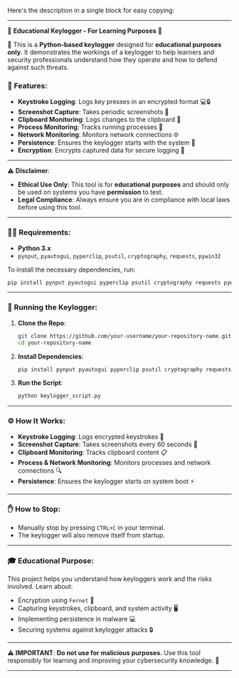 Here's the description in a single block for easy copying:

---

🌟 **Educational Keylogger - For Learning Purposes** 🌟

🔑 This is a **Python-based keylogger** designed for **educational purposes only**. It demonstrates the workings of a keylogger to help learners and security professionals understand how they operate and how to defend against such threats.

### 🚀 Features:
- **Keystroke Logging**: Logs key presses in an encrypted format 💻🔒
- **Screenshot Capture**: Takes periodic screenshots 📸
- **Clipboard Monitoring**: Logs changes to the clipboard 📝
- **Process Monitoring**: Tracks running processes 🔄
- **Network Monitoring**: Monitors network connections 🌐
- **Persistence**: Ensures the keylogger starts with the system 🚀
- **Encryption**: Encrypts captured data for secure logging 🔐

---

⚠️ **Disclaimer**:
- **Ethical Use Only**: This tool is for **educational purposes** and should only be used on systems you have **permission** to test.
- **Legal Compliance**: Always ensure you are in compliance with local laws before using this tool.

---

### 🧑‍💻 Requirements:
- **Python 3.x**
- `pynput`, `pyautogui`, `pyperclip`, `psutil`, `cryptography`, `requests`, `pywin32`

To install the necessary dependencies, run:

```bash
pip install pynput pyautogui pyperclip psutil cryptography requests pywin32
```

---

### 🚀 Running the Keylogger:

1. **Clone the Repo**:
   ```bash
   git clone https://github.com/your-username/your-repository-name.git
   cd your-repository-name
   ```

2. **Install Dependencies**:
   ```bash
   pip install pynput pyautogui pyperclip psutil cryptography requests pywin32
   ```

3. **Run the Script**:
   ```bash
   python keylogger_script.py
   ```

---

### ⚙️ How It Works:
- **Keystroke Logging**: Logs encrypted keystrokes 🔐
- **Screenshot Capture**: Takes screenshots every 60 seconds 📸
- **Clipboard Monitoring**: Tracks clipboard content 📋
- **Process & Network Monitoring**: Monitors processes and network connections 🔍
- **Persistence**: Ensures the keylogger starts on system boot ⚡

---

### ✋ How to Stop:
- Manually stop by pressing `CTRL+C` in your terminal.
- The keylogger will also remove itself from startup.

---

### 🎓 **Educational Purpose**:
This project helps you understand how keyloggers work and the risks involved. Learn about:
- Encryption using `Fernet` 🔐
- Capturing keystrokes, clipboard, and system activity 🖥️
- Implementing persistence in malware 💻
- Securing systems against keylogger attacks 🔒

---

⚠️ **IMPORTANT**: **Do not use for malicious purposes.** Use this tool responsibly for learning and improving your cybersecurity knowledge. 🚫

---
